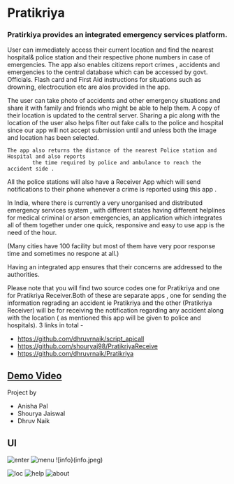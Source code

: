 #                                                       Pratikriya

### Pratirkiya provides an integrated emergency services platform. 

User can immediately access their current location and find the nearest hospital& police station and their respective phone numbers in case of emergencies.
The app also enables citizens report crimes , accidents and emergencies to the central database which can be accessed by govt. Officials.
Flash card and First Aid instructions for situations such as drowning, electrocution etc are alos provided in the app.

The user can take photo of accidents and other emergency situations and share it with family and friends who might be able to help them. A copy of their location is updated to the central server. Sharing a pic along with the location of the user also helps filter out fake calls to the police and hospital since our app will not accept submission until and unless both the image and location has been selected.

 	The app also returns the distance of the nearest Police station and Hospital and also reports
            the time required by police and ambulance to reach the accident side .     

All the police stations will also have a Receiver App which will send notifications to their phone whenever a crime is reported using this app .

In India, where there is currently a very unorganised and distributed emergency services system , with different states having different helplines for medical criminal or arson emergencies, an application which integrates all of them together under one quick, responsive and easy to use app is the need of the hour.

(Many cities have 100 facility but most of them have very poor response time and sometimes no respone at all.)

Having an integrated app ensures that their concerns are addressed to the authorities.


Please note that you will find two source codes one for Pratikriya and one for Pratikriya Receiver.Both of these are separate apps , one for sending the information regrading an accident ie Pratikriya and the other (Pratikriya Receiver) will be for receiving the notification regarding any accident along with the location ( as mentioned this app will be given to police and hospitals).
3 links in total -
* https://github.com/dhruvrnaik/script_apicall
* https://github.com/shouryaj98/PratikriyaReceive
* https://github.com/dhruvrnaik/Pratikriya

## [Demo Video]( https://youtu.be/L6PtfLb6oLM)

Project by
* Anisha Pal
* Shourya Jaiswal
* Dhruv Naik


## UI
![enter](enter.jpeg)
![menu](menu.jpeg)
![info}(info.jpeg)

![loc](location.jpeg)
![help](help.jpeg)
![about](about.jpeg)
